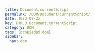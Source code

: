 ```yaml
---
title: Document.currentScript
permalink: /DOM/Document/currentScript/
date: 2023-09-25
key: DOM.D.Document.currentScript
category: DOM
tags: [propiedad dom]
sidebar:
  nav: dom
---
```

